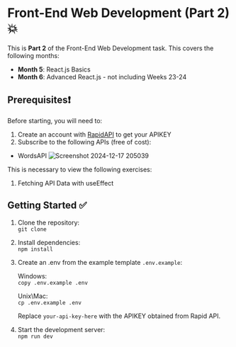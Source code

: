 # Front-End Web Development (Part 2) 💥

This is **Part 2** of the Front-End Web Development task. This covers the following months:

* **Month 5**: React.js Basics
* **Month 6**: Advanced React.js - not including Weeks 23-24

## Prerequisites❗

Before starting, you will need to:
1. Create an account with [RapidAPI](https://rapidapi.com/) to get your APIKEY
2. Subscribe to the following APIs (free of cost):

* WordsAPI
  ![Screenshot 2024-12-17 205039](https://github.com/user-attachments/assets/b9d773ff-5776-4e34-b181-1b1f8cb22cb9)

This is necessary to view the following exercises:
1. Fetching API Data with useEffect

## Getting Started ✅

1. Clone the repository: <br>
`git clone`

2. Install dependencies: <br>
`npm install`

3. Create an .env from the example template `.env.example`: <br>

    Windows: <br>
    `copy .env.example .env`

    Unix\Mac: <br>
    `cp .env.example .env`

    Replace `your-api-key-here` with the APIKEY obtained from Rapid API.

4. Start the development server: <br>
`npm run dev`